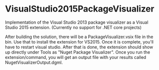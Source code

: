 # VisualStudio2015PackageVisualizer
Implementation of the Visual Studio 2013 package visualizer as a Visual Studio 2015 extension. (Currently no support for .NET core projects)

After building the solution, there will be a PackageVisualizer.vsix file in the bin. Use that to install the extension for VS2015. Once it is complete, you'll have to restart visual studio. After that is done, the extension should show up directly under Tools as "Nuget Package Visualizer". Once you run the extension/command, you will get an output file with your results called NugetVisualizerOutput.dgml.
